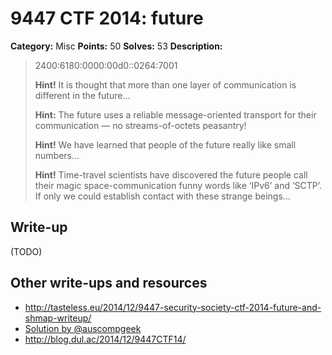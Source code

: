 # 9447 CTF 2014: future

**Category:** Misc
**Points:** 50
**Solves:** 53
**Description:**

> 2400:6180:0000:00d0::0264:7001
>
> **Hint!** It is thought that more than one layer of communication is different in the future…
>
> **Hint:** The future uses a reliable message-oriented transport for their communication — no streams-of-octets peasantry!
>
> **Hint!** We have learned that people of the future really like small numbers…
>
> **Hint!** Time-travel scientists have discovered the future people call their magic space-communication funny words like ‘IPv6’ and ‘SCTP’. If only we could establish contact with these strange beings…

## Write-up

(TODO)

## Other write-ups and resources

* <http://tasteless.eu/2014/12/9447-security-society-ctf-2014-future-and-shmap-writeup/>
* [Solution by @auscompgeek](https://gist.github.com/auscompgeek/a4390fb82a31ce69256b)
* <http://blog.dul.ac/2014/12/9447CTF14/>
